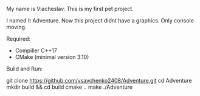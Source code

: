 My name is Viacheslav. This is my first pet project. 

I named it Adventure. Now this project didnt have a graphics. Only console moving.

Required:
- Compiller C++17  
- CMake (minimal version 3.10)  

Build and Run:

git clone https://github.com/vsavchenko2408/Adventure.git
cd Adventure
mkdir build && cd build
cmake ..
make
./Adventure
